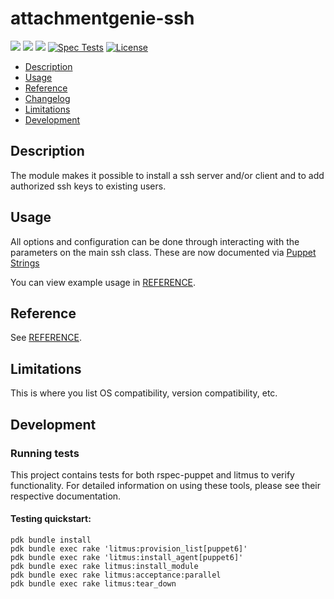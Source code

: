 # attachmentgenie-ssh

[![](https://img.shields.io/puppetforge/pdk-version/attachmentgenie/ssh.svg?style=popout)](https://forge.puppetlabs.com/attachmentgenie/ssh)
[![](https://img.shields.io/puppetforge/v/attachmentgenie/ssh.svg?style=popout)](https://forge.puppetlabs.com/attachmentgenie/ssh)
[![](https://img.shields.io/puppetforge/dt/attachmentgenie/ssh.svg?style=popout)](https://forge.puppetlabs.com/attachmentgenie/ssh)
[![Spec Tests](https://github.com/attachmentgenie/attachmentgenie-ssh/actions/workflows/spec.yml/badge.svg)](https://github.com/attachmentgenie/attachmentgenie-ssh/actions/workflows/spec.yml)
[![License](https://img.shields.io/github/license/attachmentgenie/attachmentgenie-ssh?stype=popout)](https://github.com/attachmentgenie/attachmentgenie-ssh/blob/master/LICENSE)

- [Description](#description)
- [Usage](#usage)
- [Reference](#reference)
- [Changelog](#changelog)
- [Limitations](#limitations)
- [Development](#development)

## Description

The module makes it possible to install a ssh server and/or client and to add authorized ssh keys to existing users.

## Usage

All options and configuration can be done through interacting with the parameters
on the main ssh class.
These are now documented via [Puppet Strings](https://github.com/puppetlabs/puppet-strings)

You can view example usage in [REFERENCE](REFERENCE.md).

## Reference

See [REFERENCE](REFERENCE.md).

## Limitations

This is where you list OS compatibility, version compatibility, etc.

## Development

### Running tests

This project contains tests for both rspec-puppet and litmus to verify functionality. For detailed information on using these tools, please see their respective documentation.

#### Testing quickstart:

```
pdk bundle install
pdk bundle exec rake 'litmus:provision_list[puppet6]'
pdk bundle exec rake 'litmus:install_agent[puppet6]'
pdk bundle exec rake litmus:install_module
pdk bundle exec rake litmus:acceptance:parallel
pdk bundle exec rake litmus:tear_down
